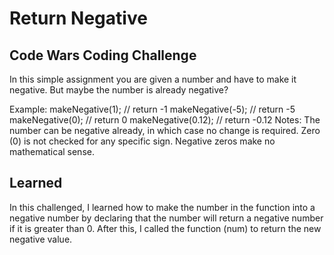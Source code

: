 # Return Negative

## Code Wars Coding Challenge

In this simple assignment you are given a number and have to make it negative. But maybe the number is already negative?

Example:
makeNegative(1); // return -1
makeNegative(-5); // return -5
makeNegative(0); // return 0
makeNegative(0.12); // return -0.12
Notes:
The number can be negative already, in which case no change is required.
Zero (0) is not checked for any specific sign. Negative zeros make no mathematical sense.

## Learned

In this challenged, I learned how to make the number in the function into a negative number by declaring that the number will return a negative number if it is greater than 0. After this, I called the function (num) to return the new negative value.
